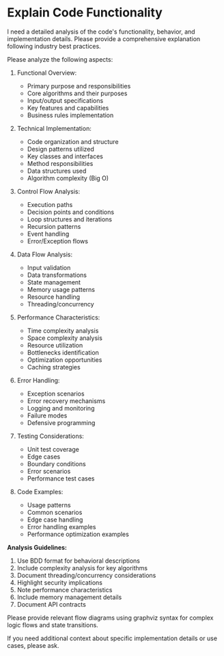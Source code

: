 # Explain Code Functionality
 
I need a detailed analysis of the code's functionality, behavior, and implementation details. Please provide a comprehensive explanation following industry best practices.
 
Please analyze the following aspects:
 
1. Functional Overview:
   - Primary purpose and responsibilities
   - Core algorithms and their purposes
   - Input/output specifications
   - Key features and capabilities
   - Business rules implementation

2. Technical Implementation:
   - Code organization and structure
   - Design patterns utilized
   - Key classes and interfaces
   - Method responsibilities
   - Data structures used
   - Algorithm complexity (Big O)

3. Control Flow Analysis:
   - Execution paths
   - Decision points and conditions
   - Loop structures and iterations
   - Recursion patterns
   - Event handling
   - Error/Exception flows

4. Data Flow Analysis:
   - Input validation
   - Data transformations
   - State management
   - Memory usage patterns
   - Resource handling
   - Threading/concurrency

5. Performance Characteristics:
   - Time complexity analysis
   - Space complexity analysis
   - Resource utilization
   - Bottlenecks identification
   - Optimization opportunities
   - Caching strategies
 
6. Error Handling:
   - Exception scenarios
   - Error recovery mechanisms
   - Logging and monitoring
   - Failure modes
   - Defensive programming
 
7. Testing Considerations:
   - Unit test coverage
   - Edge cases
   - Boundary conditions
   - Error scenarios
   - Performance test cases
 
8. Code Examples:
   - Usage patterns
   - Common scenarios
   - Edge case handling
   - Error handling examples
   - Performance optimization examples
 
**Analysis Guidelines:**
1. Use BDD format for behavioral descriptions
2. Include complexity analysis for key algorithms
3. Document threading/concurrency considerations
4. Highlight security implications
5. Note performance characteristics
6. Include memory management details
7. Document API contracts
 
Please provide relevant flow diagrams using graphviz syntax for complex logic flows and state transitions.
 
If you need additional context about specific implementation details or use cases, please ask.